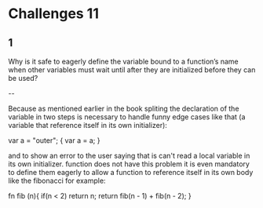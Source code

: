 # Challenges 11

## 1

Why is it safe to eagerly define the variable bound to a function’s name when other variables must wait until after they are initialized before they can be used?

--

Because as mentioned earlier in the book spliting the declaration of the variable in two steps is necessary to handle
funny edge cases like that (a variable that reference itself in its own initializer):

var a = "outer";
{
var a = a;
}

and to show an error to the user saying that is can't read a local variable in its own initializer.
function does not have this problem it is even mandatory to define them eagerly to allow a function
to reference itself in its own body like the fibonacci for example:

fn fib (n){
if(n < 2) return n;
return fib(n - 1) + fib(n - 2);
}
